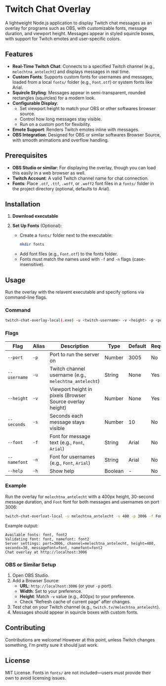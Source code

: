 # Twitch Chat Overlay

A lightweight Node.js application to display Twitch chat messages as an overlay for programs such as OBS, with customizable fonts, message duration, and viewport height. Messages appear in styled squircle boxes, with support for Twitch emotes and user-specific colors.

## Features
- **Real-Time Twitch Chat**: Connects to a specified Twitch channel (e.g., `melechtna_antelecht`) and displays messages in real time.
- **Custom Fonts**: Supports custom fonts for usernames and messages, loaded from a local `fonts/` folder (e.g., `Font.otf`) or system fonts like Arial.
- **Squircle Styling**: Messages appear in semi-transparent, rounded rectangles (squircles) for a modern look.
- **Configurable Display**:
  - Set viewport height to match your OBS or other softwares browser source.
  - Control how long messages stay visible.
  - Run on a custom port for flexibility.
- **Emote Support**: Renders Twitch emotes inline with messages.
- **OBS Integration**: Designed for OBS or similar softwares Browser Source, with smooth animations and overflow handling.

## Prerequisites
- **OBS Studio or similar**: For displaying the overlay, though you can load this easily in a web browser as well.
- **Twitch Account**: A valid Twitch channel name for chat connection.
- **Fonts**: Place `.otf`, `.ttf`, `.woff`, or `.woff2` font files in a `fonts/` folder in the project directory (optional, defaults to Arial).

## Installation
1. **Download executable**

2. **Set Up Fonts** (Optional):
   - Create a `fonts/` folder next to the executable:
     ```bash
     mkdir fonts
     ```
   - Add font files (e.g., `Font.otf`) to the fonts folder.
   - Fonts must match the names used with `-f` and `-n` flags (case-insensitive).

## Usage
Run the overlay with the relavent executable and specify options via command-line flags.

### Command
```bash
twitch-chat-overlay-local(.exe) -u <twitch-username> -v <height> -p <port> -f <message-font> -n <username-font> -s <seconds>
```

### Flags
| Flag | Alias | Description | Type | Default | Required |
|------|-------|-------------|------|---------|----------|
| `--port` | `-p` | Port to run the server on | Number | 3005 | No |
| `--username` | `-u` | Twitch channel username (e.g., `melechtna_antelecht`) | String | None | Yes |
| `--height` | `-v` | Viewport height in pixels (Browser Source overlay height) | Number | None | Yes |
| `--seconds` | `-s` | Seconds each message stays visible | Number | 10 | No |
| `--font` | `-f` | Font for message text (e.g., `Font`, `Arial`) | String | Arial | No |
| `--namefont` | `-n` | Font for usernames (e.g., `Font`, `Arial`) | String | Arial | No |
| `--help` | `-h` | Show help | Boolean | - | No |

### Example
Run the overlay for `melechtna_antelecht` with a 400px height, 30-second message duration, and `Font` font for both messages and usernames on port 3006:
```bash
twitch-chat-overloat-local -u melechtna_antelecht -v 400 -p 3006 -f Font -n Font2 -s 30
```

Example output:
```
Available fonts: font, font2
Validating font: font, namefont: font2
Server settings: port=3006, channel=melechtna_antelecht, height=400, seconds=30, messageFont=font, namefont=font2
Chat overlay at http://localhost:3006
```

### OBS or Similar Setup
1. Open OBS Studio.
2. Add a Browser Source:
   - **URL**: `http://localhost:3006` (or your `-p` port).
   - **Width**: Set to your preference.
   - **Height**: Match `-v` value (e.g., 400px) to your preference.
   - Check “Refresh cache of current page” after changes.
3. Test chat on your Twitch channel (e.g., `twitch.tv/melechtna_antelecht`).
4. Messages should appear in squircle boxes with custom fonts.

## Contributing
Contributions are welcome! However at this point, unless Twitch changes something, I'm pretty sure it should just work.

## License
MIT License. Fonts in `fonts/` are not included—users must provide their own to avoid licensing issues.
